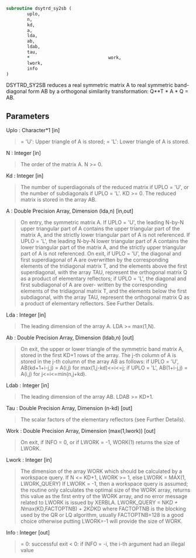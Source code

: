 ```fortran
subroutine dsytrd_sy2sb (
		uplo,
		n,
		kd,
		a,
		lda,
		ab,
		ldab,
		tau,
		*                              work,
		lwork,
		info
)
```

 DSYTRD_SY2SB reduces a real symmetric matrix A to real symmetric
 band-diagonal form AB by a orthogonal similarity transformation:
 Q**T * A * Q = AB.

## Parameters
Uplo : Character*1 [in]
> = 'U':  Upper triangle of A is stored;
> = 'L':  Lower triangle of A is stored.

N : Integer [in]
> The order of the matrix A.  N >= 0.

Kd : Integer [in]
> The number of superdiagonals of the reduced matrix if UPLO = 'U',
> or the number of subdiagonals if UPLO = 'L'.  KD >= 0.
> The reduced matrix is stored in the array AB.

A : Double Precision Array, Dimension (lda,n) [in,out]
> On entry, the symmetric matrix A.  If UPLO = 'U', the leading
> N-by-N upper triangular part of A contains the upper
> triangular part of the matrix A, and the strictly lower
> triangular part of A is not referenced.  If UPLO = 'L', the
> leading N-by-N lower triangular part of A contains the lower
> triangular part of the matrix A, and the strictly upper
> triangular part of A is not referenced.
> On exit, if UPLO = 'U', the diagonal and first superdiagonal
> of A are overwritten by the corresponding elements of the
> tridiagonal matrix T, and the elements above the first
> superdiagonal, with the array TAU, represent the orthogonal
> matrix Q as a product of elementary reflectors; if UPLO
> = 'L', the diagonal and first subdiagonal of A are over-
> written by the corresponding elements of the tridiagonal
> matrix T, and the elements below the first subdiagonal, with
> the array TAU, represent the orthogonal matrix Q as a product
> of elementary reflectors. See Further Details.

Lda : Integer [in]
> The leading dimension of the array A.  LDA >= max(1,N).

Ab : Double Precision Array, Dimension (ldab,n) [out]
> On exit, the upper or lower triangle of the symmetric band
> matrix A, stored in the first KD+1 rows of the array.  The
> j-th column of A is stored in the j-th column of the array AB
> as follows:
> if UPLO = 'U', AB(kd+1+i-j,j) = A(i,j) for max(1,j-kd)<=i<=j;
> if UPLO = 'L', AB(1+i-j,j)    = A(i,j) for j<=i<=min(n,j+kd).

Ldab : Integer [in]
> The leading dimension of the array AB.  LDAB >= KD+1.

Tau : Double Precision Array, Dimension (n-kd) [out]
> The scalar factors of the elementary reflectors (see Further
> Details).

Work : Double Precision Array, Dimension (max(1,lwork)) [out]
> On exit, if INFO = 0, or if LWORK = -1,
> WORK(1) returns the size of LWORK.

Lwork : Integer [in]
> The dimension of the array WORK which should be calculated
> by a workspace query.
> If N <= KD+1, LWORK >= 1, else LWORK = MAX(1, LWORK_QUERY)
> If LWORK = -1, then a workspace query is assumed; the routine
> only calculates the optimal size of the WORK array, returns
> this value as the first entry of the WORK array, and no error
> message related to LWORK is issued by XERBLA.
> LWORK_QUERY = N*KD + N*max(KD,FACTOPTNB) + 2*KD*KD
> where FACTOPTNB is the blocking used by the QR or LQ
> algorithm, usually FACTOPTNB=128 is a good choice otherwise
> putting LWORK=-1 will provide the size of WORK.

Info : Integer [out]
> = 0:  successful exit
> < 0:  if INFO = -i, the i-th argument had an illegal value

